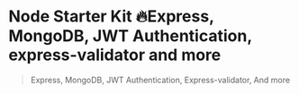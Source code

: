 # Node Starter Kit 🔥Express, MongoDB, JWT Authentication, express-validator and more

> Express, MongoDB, JWT Authentication, Express-validator, And more

